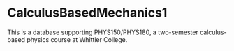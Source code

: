 # CalculusBasedMechanics1

This is a database supporting PHYS150/PHYS180, a two-semester calculus-based physics course at Whittier College.
